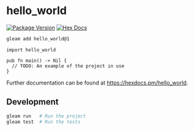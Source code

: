 # hello_world

[![Package Version](https://img.shields.io/hexpm/v/hello_world)](https://hex.pm/packages/hello_world)
[![Hex Docs](https://img.shields.io/badge/hex-docs-ffaff3)](https://hexdocs.pm/hello_world/)

```sh
gleam add hello_world@1
```
```gleam
import hello_world

pub fn main() -> Nil {
  // TODO: An example of the project in use
}
```

Further documentation can be found at <https://hexdocs.pm/hello_world>.

## Development

```sh
gleam run   # Run the project
gleam test  # Run the tests
```
